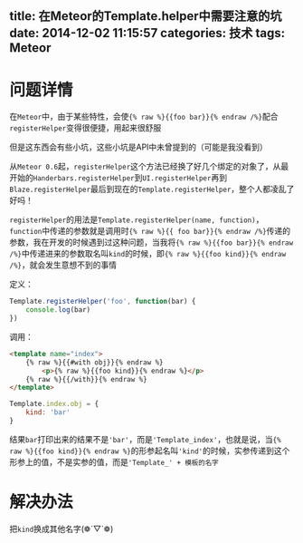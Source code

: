 title: 在Meteor的Template.helper中需要注意的坑
date: 2014-12-02 11:15:57
categories: 技术
tags: Meteor
---
问题详情
======
在`Meteor`中，由于某些特性，会使`{% raw %}{{foo bar}}{% endraw /%}`配合`registerHelper`变得很便捷，用起来很舒服

但是这东西会有些小坑，这些小坑是API中未曾提到的（可能是我没看到）

从`Meteor 0.6`起，`registerHelper`这个方法已经换了好几个绑定的对象了，从最开始的`Handerbars.registerHelper`到`UI.registerHelper`再到`Blaze.registerHelper`最后到现在的`Template.registerHelper`，整个人都凌乱了好吗！

`registerHelper`的用法是`Template.registerHelper(name, function)`，`function`中传递的参数就是调用时`{% raw %}{{ foo bar}}{% endraw /%}`传递的参数，我在开发的时候遇到过这种问题，当我将`{% raw %}{{foo bar}}{% endraw /%}`中传递进来的参数取名叫`kind`的时候，即`{% raw %}{{foo kind}}{% endraw /%}`，就会发生意想不到的事情

定义：
```javascript
Template.registerHelper('foo', function(bar) {
	console.log(bar)
})
```

调用：

```html
<template name="index">
	{% raw %}{{#with obj}}{% endraw %}
		<p>{% raw %}{{foo kind}}{% endraw %}</p>
	{% raw %}{{/with}}{% endraw %}
</template>
```
```javascript
Template.index.obj = {
	kind: 'bar'
}
```
结果`bar`打印出来的结果不是`'bar'`，而是`'Template_index'`，也就是说，当`{% raw %}{{foo kind}}{% endraw %}`的形参起名叫`'kind'`的时候，实参传递到这个形参上的值，不是实参的值，而是`'Template_' + 模板的名字`

解决办法
=====
把`kind`换成其他名字(❁´▽`❁)